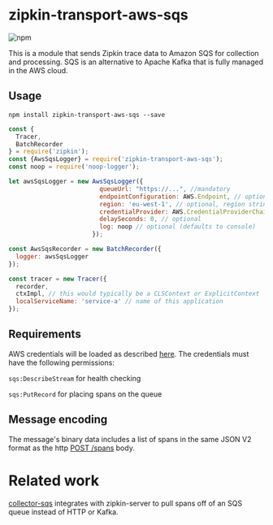# zipkin-transport-aws-sqs

![npm](https://img.shields.io/npm/dm/zipkin-transport-aws-sqs.svg)

This is a module that sends Zipkin trace data to Amazon SQS for collection and processing.
SQS is an alternative to Apache Kafka that is fully managed in the AWS cloud.
## Usage

`npm install zipkin-transport-aws-sqs --save`

```javascript
const {
  Tracer,
  BatchRecorder
} = require('zipkin');
const {AwsSqsLogger} = require('zipkin-transport-aws-sqs');
const noop = require('noop-logger');

let awsSqsLogger = new AwsSqsLogger({
                         queueUrl: "https://...", //mandatory
                         endpointConfiguration: AWS.Endpoint, // optional
                         region: 'eu-west-1', // optional, region string
                         credentialProvider: AWS.CredentialProviderChain, // optional
                         delaySeconds: 0, // optional
                         log: noop // optional (defaults to console)
                       });

const AwsSqsRecorder = new BatchRecorder({
  logger: awsSqsLogger
});

const tracer = new Tracer({
  recorder,
  ctxImpl, // this would typically be a CLSContext or ExplicitContext
  localServiceName: 'service-a' // name of this application
});
```
## Requirements

AWS credentials will be loaded as described [here](https://docs.aws.amazon.com/sdk-for-javascript/v2/developer-guide/setting-credentials.html). The credentials must have the following permissions:

`sqs:DescribeStream` for health checking

`sqs:PutRecord` for placing spans on the queue

## Message encoding
The message's binary data includes a list of spans in the same JSON V2 format
as the http [POST /spans](http://zipkin.io/zipkin-api/#/paths/%252Fspans) body.

# Related work

[collector-sqs](https://github.com/openzipkin/zipkin-aws/tree/master/collector-sqs)
integrates with zipkin-server to pull spans off of an SQS queue instead
of HTTP or Kafka.

